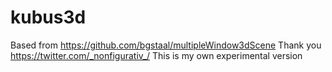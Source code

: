 # kubus3d
Based from https://github.com/bgstaal/multipleWindow3dScene  Thank you https://twitter.com/_nonfigurativ_/  This is my own experimental version
